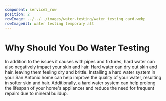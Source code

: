 ```yaml
---
component: service5_row
position: 2
rowImage: ../../../images/water-testing/water_testing_card.webp
rowImageAlt: water testing temporary alt
---
```

#  Why Should You Do Water Testing

In addition to the issues it causes with pipes and fixtures, hard water can also negatively impact your skin and hair. Hard water can dry out skin and hair, leaving them feeling dry and brittle. Installing a hard water system in your San Antonio home can help improve the quality of your water, resulting in softer skin and hair. Additionally, a hard water system can help prolong the lifespan of your home's appliances and reduce the need for frequent repairs due to mineral buildup.